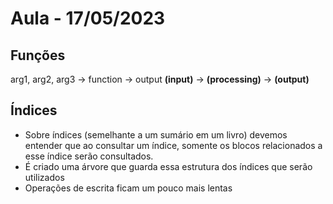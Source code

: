 # Aula - 17/05/2023

## Funções

arg1, arg2, arg3 -> function -> output
**(input)** -> **(processing)** -> **(output)**

## Índices

- Sobre índices (semelhante a um sumário em um livro) devemos entender que ao consultar
  um índice, somente os blocos relacionados a esse índice serão consultados.
- É criado uma árvore que guarda essa estrutura dos índices que serão utilizados
- Operações de escrita ficam um pouco mais lentas
